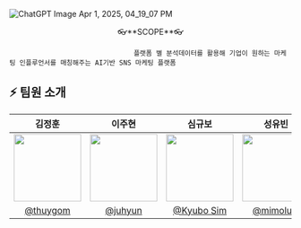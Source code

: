 
![ChatGPT Image Apr 1, 2025, 04_19_07 PM](https://github.com/user-attachments/assets/b6fb245b-0464-45a6-a86c-93e08292a5e1)

<p align="center">
👓**SCOPE**👓

                                   플랫폼 별 분석데이터를 활용해 기업이 원하는 마케팅 인플루언서를 매칭해주는 AI기반 SNS 마케팅 플랫폼
</p>

## ⚡ 팀원 소개

| 김정훈 | 이주현 | 심규보 | 성유빈 | 임예은 |
|:------:|:------:|:------:|:------:|:------:|
| <img src="이미지주소1" width="120"/> | <img src="이미지주소2" width="120"/> | <img src="이미지주소3" width="120"/> | <img src="이미지주소4" width="120"/> | <img src="이미지주소4" width="120"/> |
| [@thuygom](https://github.com/thuygom) | [@juhyun](https://github.com/hana03030) | [@Kyubo Sim](https://github.com/Qbooo) | [@mimolulu](https://github.com/mimolulu) | [@yeeunmin](https://github.com/ye-eun-min201) |
